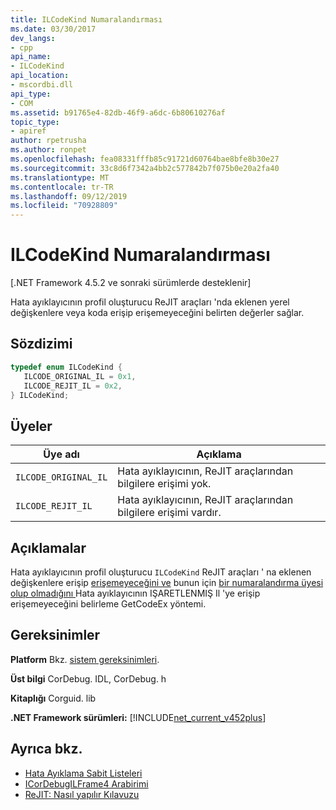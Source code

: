 ```yaml
---
title: ILCodeKind Numaralandırması
ms.date: 03/30/2017
dev_langs:
- cpp
api_name:
- ILCodeKind
api_location:
- mscordbi.dll
api_type:
- COM
ms.assetid: b91765e4-82db-46f9-a6dc-6b80610276af
topic_type:
- apiref
author: rpetrusha
ms.author: ronpet
ms.openlocfilehash: fea08331fffb85c91721d60764bae8bfe8b30e27
ms.sourcegitcommit: 33c8d6f7342a4bb2c577842b7f075b0e20a2fa40
ms.translationtype: MT
ms.contentlocale: tr-TR
ms.lasthandoff: 09/12/2019
ms.locfileid: "70928809"
---
```

# <a name="ilcodekind-enumeration"></a>ILCodeKind Numaralandırması
[.NET Framework 4.5.2 ve sonraki sürümlerde desteklenir]  
  
 Hata ayıklayıcının profil oluşturucu ReJIT araçları 'nda eklenen yerel değişkenlere veya koda erişip erişemeyeceğini belirten değerler sağlar.  
  
## <a name="syntax"></a>Sözdizimi  
  
```cpp
typedef enum ILCodeKind {  
   ILCODE_ORIGINAL_IL = 0x1,  
   ILCODE_REJIT_IL = 0x2,  
} ILCodeKind;  
```  
  
## <a name="members"></a>Üyeler  
  
|Üye adı|Açıklama|  
|-----------------|-----------------|  
|`ILCODE_ORIGINAL_IL`|Hata ayıklayıcının, ReJIT araçlarından bilgilere erişimi yok.|  
|`ILCODE_REJIT_IL`|Hata ayıklayıcının, ReJIT araçlarından bilgilere erişimi vardır.|  
  
## <a name="remarks"></a>Açıklamalar  
 Hata ayıklayıcının profil oluşturucu `ILCodeKind` ReJIT araçları ' na eklenen değişkenlere erişip [erişemeyeceğini ve](../../../../docs/framework/unmanaged-api/debugging/icordebugilframe4-enumeratelocalvariablesex-method.md) bunun [](../../../../docs/framework/unmanaged-api/debugging/icordebugilframe4-getlocalvariableex-method.md) için [bir numaralandırma üyesi olup olmadığını ](../../../../docs/framework/unmanaged-api/debugging/icordebugilframe4-getcodeex-method.md)Hata ayıklayıcının IŞARETLENMIŞ Il 'ye erişip erişemeyeceğini belirleme GetCodeEx yöntemi.  
  
## <a name="requirements"></a>Gereksinimler  
 **Platform** Bkz. [sistem gereksinimleri](../../../../docs/framework/get-started/system-requirements.md).  
  
 **Üst bilgi** CorDebug. IDL, CorDebug. h  
  
 **Kitaplığı** Corguid. lib  
  
 **.NET Framework sürümleri:** [!INCLUDE[net_current_v452plus](../../../../includes/net-current-v452plus-md.md)]  
  
## <a name="see-also"></a>Ayrıca bkz.

- [Hata Ayıklama Sabit Listeleri](../../../../docs/framework/unmanaged-api/debugging/debugging-enumerations.md)
- [ICorDebugILFrame4 Arabirimi](../../../../docs/framework/unmanaged-api/debugging/icordebugilframe4-interface.md)
- [ReJIT: Nasıl yapılır Kılavuzu](https://blogs.msdn.microsoft.com/davbr/2011/10/12/rejit-a-how-to-guide/)
